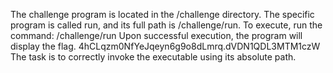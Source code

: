 The challenge program is located in the /challenge directory.
The specific program is called run, and its full path is /challenge/run.
To execute, run the command:
/challenge/run
Upon successful execution, the program will display the flag. 4hCLqzm0NfYeJqeyn6g9o8dLmrq.dVDN1QDL3MTM1czW
The task is to correctly invoke the executable using its absolute path.
